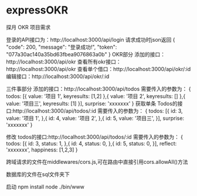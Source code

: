 # expressOKR
探月 OKR 项目需求

登录的API接口为：http://localhost:3000/api/login
请求成功时json返回
{
    "code": 200,
    "message": "登录成功!",
    "token": "077a30ac140a35bd63fbea9076863a0b"
}
OKR部分
添加的接口：http://localhost:3000/api/okr
查看所有okr接口：http://localhost:3000/api/okr
查看单个借口：http://localhost:3000/api/okr/:id
编辑接口：http://localhost:3000/api/okr/:id


三件事部分
添加的接口：http://localhost:3000/api/todos
需要传入的参数为：
{
  todos: [{
    value: '项目 1',
    keyresults: [1,2]
  },{
    value: '项目 2',
    keyresults: []
  },{
    value: '项目三',
    keyresults: [1]
  }],
  surprise: 'xxxxxxx'
}
获取单条 Todos的接口:http://localhost:3000/api/todos/:id
需要传入的参数为：
{
  todos: [{
    id: 3,
    value: '项目 1',
  },{
    id: 4,
    value: '项目 2',
  },{
    id: 5,
    value: '项目三',
  }],
  surprise: 'xxxxxxx'
}

修改 todos的接口:http://localhost:3000/api/todos/:id
需要传入的参数为：
{
  todos: [{
    id: 3,
    status: 1,
  },{
    id: 4,
    status: 0,
  },{
    id: 5,
    status: 0,
  }],
  reflect: 'xxxxxxx',
  happiness: [1,2,3]
}



跨域请求的文件在middlewares/cors.js,可在路由中直接引用cors.allowAll()方法

数据库的文件在sql文件夹下


启动 npm install 
    node ./bin/www
    



